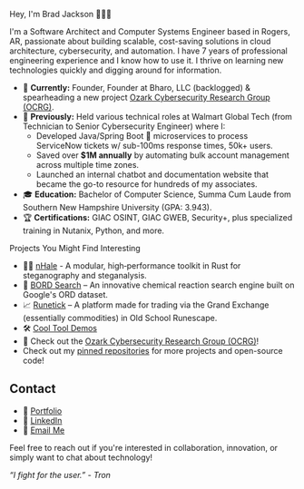 <!-- ![profile-banner](./images/test.gif)   -->

Hey, I'm Brad Jackson 🧑🏻‍💻  
  
  
I'm a Software Architect and Computer Systems Engineer based in Rogers, AR, passionate about building scalable, cost-saving solutions in cloud architecture, cybersecurity, and automation. I have 7 years of professional engineering experience and I know how to use it. I thrive on learning new technologies quickly and digging around for information.

- 🔭 **Currently:** Founder, Founder at Bharo, LLC (backlogged) & spearheading a new project [Ozark Cybersecurity Research Group (OCRG)](https://github.com/OCRG).
- 💼 **Previously:** Held various technical roles at Walmart Global Tech (from Technician to Senior Cybersecurity Engineer) where I:
  - Developed Java/Spring Boot 🌱 microservices to process ServiceNow tickets w/ sub-100ms response times, 50k+ users.
  - Saved over **$1M annually** by automating bulk account management across multiple time zones.
  - Launched an internal chatbot and documentation website that became the go-to resource for hundreds of my associates.
- 🎓 **Education:** Bachelor of Computer Science, Summa Cum Laude from Southern New Hampshire University (GPA: 3.943).
- 🏆 **Certifications:** GIAC OSINT, GIAC GWEB, Security+, plus specialized training in Nutanix, Python, and more.  

Projects You Might Find Interesting  
  
- 🕵️‍♂️ [nHale](https://github.com/iron-hope-shop/nHale#readme) - A modular, high‑performance toolkit in Rust for steganography and steganalysis.
- 🚀 [BORD Search](https://bordsearch.com) – An innovative chemical reaction search engine built on Google's ORD dataset.
- 📈 [Runetick](https://runetick.com) – A platform made for trading via the Grand Exchange (essentially commodities) in Old School Runescape.
- 🛠️ [Cool Tool Demos](https://github.com/iron-hope-shop/tool-demos#readme)
- 🦉 Check out the [Ozark Cybersecurity Research Group (OCRG)](https://github.com/OCRG)!
- Check out my [pinned repositories](https://github.com/iron-hope-shop#the-end) for more projects and open-source code!

## Contact

- 🔮 [Portfolio](https://brad-jackson.com)
- 💼 [LinkedIn](https://www.linkedin.com/in/bradley-jackson-a73a92191)
- 📧 [Email Me](mailto:me@brad-jackson.com)

Feel free to reach out if you're interested in collaboration, innovation, or simply want to chat about technology!

<!-- Fun fact: Iron Hope Shop is an anagram for Siphonophore-->

*“I fight for the user.” - Tron*
